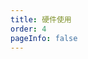 ```yaml
---
title: 硬件使用
order: 4
pageInfo: false
---
```


<VidStack
  src="https://likeyou156156.online:9000/lky/WE/WE2_1/video/dsp2_1.webm"
/>
